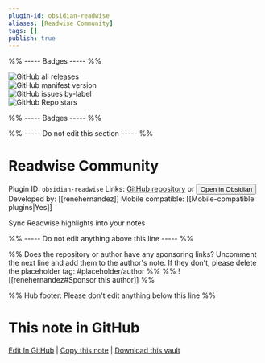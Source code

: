```yaml
---
plugin-id: obsidian-readwise
aliases: [Readwise Community]
tags: []
publish: true
---
```


%% ----- Badges ----- %%

![GitHub all releases](https://img.shields.io/github/downloads/renehernandez/obsidian-readwise/total?color=573E7A&logo=github&style=for-the-badge)  
![GitHub manifest version](https://img.shields.io/github/manifest-json/v/renehernandez/obsidian-readwise?color=573E7A&logo=github&style=for-the-badge)  
![GitHub issues by-label](https://img.shields.io/github/issues/renehernandez/obsidian-readwise/help%20wanted?color=573E7A&logo=github&style=for-the-badge)  
![GitHub Repo stars](https://img.shields.io/github/stars/renehernandez/obsidian-readwise?color=573E7A&logo=github&style=for-the-badge)

%% ----- Badges ----- %%

%% ----- Do not edit this section ----- %%

# Readwise Community

Plugin ID: `obsidian-readwise`
Links: [GitHub repository](https://github.com/renehernandez/obsidian-readwise) or [<button id=HH>Open in Obsidian</button>](obsidian://show-plugin?id=obsidian-readwise)
Developed by: [[renehernandez]]
Mobile compatible: [[Mobile-compatible plugins|Yes]]

Sync Readwise highlights into your notes

%% ----- Do not edit anything above this line ----- %%

%% Does the repository or author have any sponsoring links? Uncomment the next line and add them to the author's note. If they don't, please delete the placeholder tag: #placeholder/author %%
%% ![[renehernandez#Sponsor this author]] %%

%% Hub footer: Please don't edit anything below this line %%

# This note in GitHub

<span class="git-footer">[Edit In GitHub](https://github.dev/obsidian-community/obsidian-hub/blob/main/02%20-%20Community%20Expansions/02.05%20All%20Community%20Expansions/Plugins/obsidian-readwise.md "git-hub-edit-note") | [Copy this note](https://raw.githubusercontent.com/obsidian-community/obsidian-hub/main/02%20-%20Community%20Expansions/02.05%20All%20Community%20Expansions/Plugins/obsidian-readwise.md "git-hub-copy-note") | [Download this vault](https://github.com/obsidian-community/obsidian-hub/archive/refs/heads/main.zip "git-hub-download-vault") </span>

